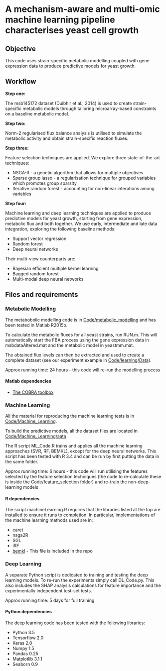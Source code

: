 # A mechanism-aware and multi-omic machine learning pipeline characterises yeast cell growth

## Objective 

This code uses strain-specific metabolic modelling coupled with gene expression data to produce predictive models for yeast growth.


## Workflow

**Step one:**

The msb145172 dataset (Duibhir et al., 2014) is used to create strain-specific metabolic models through tailoring microarray-based constraints on a baseline metabolic model. 

**Step two:**

Norm-2 regularised flux balance analysis is utilised to simulate the metabolic activity and obtain strain-specific reaction fluxes.

**Step three:**

Feature selection techniques are applied. We explore three state-of-the-art techniques:

* NSGA-II - a genetic algorithm that allows for multiple objectives
* Sparse group lasso - a regularisation technique for grouped variables which promotes group sparsity
* Iterative random forest - accounting for non-linear interations among variables

**Step four:**

Machine learning and deep learning techniques are applied to produce predictive models for yeast growth, starting from gene expression, metabolic flux and both together. We use early, intermediate and late data integration, exploring the following baseline methods: 

* Support vector regression
* Random forest 
* Deep neural networks 

Their multi-view counterparts are:

* Bayesian efficient multiple kernel learning
* Bagged random forest
* Multi-modal deep neural networks


## Files and requirements

### Metabolic Modelling 

The metabobolic modelling code is in [Code/metabolic_modelling](Code/metabolic_modelling) and has been tested in Matlab R2015b. 

To calculate the metabolic fluxes for all yeast strains, run RUN.m. This will automatically start the FBA process using the gene expression data in msbdataAltered.mat and the metabolic model in yeastmm.mat. 

The obtained flux levels can then be extracted and used to create a complete dataset (see our experiment example in [Code/learning/Data](Code/learning/Data)).

Approx running time: 24 hours - this code will re-run the modelling process

#### Matlab dependencies

* [The COBRA toolbox](https://opencobra.github.io/cobratoolbox/latest/)


### Machine Learning

All the material for reproducing the machine learning tests is in [Code/Machine_Learning](Code/Machine_Learning).

To build the predictive models, all the dataset files are located in [Code/Machine_Learning/aata](Code/Machine_Learning) 

The R script ML_Code.R trains and applies all the machine learning approaches (SVR, RF, BEMKL), except for the deep neural networks. This script has been tested with R 3.4 and can be run by first putting the data in the same folder. 

Approx running time: 6 hours - this code will run utilising the features selected by the feature selection techniques (the code to re-calculate these is inside the Code/feature_selection folder) and re-train the non-deep-learning models

#### R dependencies

The script machineLearning.R requires that the libraries listed at the top are installed to ensure it runs to completion. In particular, implementations of the machine learning methods used are in:

* caret
* nsga2R
* SGL
* iRF
* [bemkl](https://github.com/mehmetgonen/bemkl) - This file is included in the repo


### Deep Learning

A separate Python script is dedicated to training and testing the deep learning models. To re-run the experiments simply call DL_Code.py. This also includes the SHAP analysis calculations for feature importance and the experimentally independent test-set tests.

Approx running time: 5 days for full training

#### Python dependencies

The deep learning code has been tested with the following libraries:
* Python 3.5
* Tensorflow 2.0 
* Keras 2.0
* Numpy 1.5
* Pandas 0.25
* Matplotlib 3.1.1
* Seaborn 0.9





